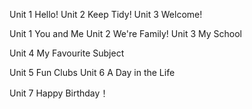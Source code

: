 Unit 1 Hello!
Unit 2 Keep Tidy!
Unit 3 Welcome!

Unit 1 You and Me
Unit 2 We're Family!
Unit 3 My School

Unit 4 My Favourite Subject

Unit 5 Fun Clubs
Unit 6 A Day in the Life

Unit 7 Happy Birthday！